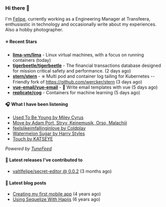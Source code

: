 ### Hi there 👋

I'm [Felipe](https://felipevm.com), currently working as a Engineering Manager at Transfeera, enthusiastic in technology and occasionally write about my experiences. Also a hobby photographer.

#### ⭐ Recent Stars
- **[lima-vm/lima](https://github.com/lima-vm/lima)** - Linux virtual machines, with a focus on running containers (today)
- **[tigerbeetle/tigerbeetle](https://github.com/tigerbeetle/tigerbeetle)** - The financial transactions database designed for mission critical safety and performance. (2 days ago)
- **[stern/stern](https://github.com/stern/stern)** - ⎈ Multi pod and container log tailing for Kubernetes -- Friendly fork of https://github.com/wercker/stern (3 days ago)
- **[vue-email/vue-email](https://github.com/vue-email/vue-email)** - 💌 Write email templates with vue (5 days ago)
- **[replicate/cog](https://github.com/replicate/cog)** - Containers for machine learning (5 days ago)

#### 🎧 What I have been listening
- [Used To Be Young by Miley Cyrus](https://open.spotify.com/track/41WQUSINanQHfhfKpFDsms)
- [Move by Adam Port, Stryv, Keinemusik, Orso, Malachiii](https://open.spotify.com/track/1BJJbSX6muJVF2AK7uH1x4)
- [feelslikeimfallinginlove by Coldplay](https://open.spotify.com/track/1YsU8rW2u8z4F0pwOBQ4Ea)
- [Watermelon Sugar by Harry Styles](https://open.spotify.com/track/6UelLqGlWMcVH1E5c4H7lY)
- [Touch by KATSEYE](https://open.spotify.com/track/1DexsORdmqTmYJjR3UlMTZ)

_Powered by [TuneFeed](https://tunefeed.app?ref=valtlfelipe-gh-profile)_ 

#### 🚀 Latest releases I've contributed to


- [valtlfelipe/secret-editor @ 0.0.2](https://github.com/valtlfelipe/secret-editor/releases/tag/0.0.2) (3 months ago)

#### 📄 Latest blog posts
- [Creating my first mobile app](https://felipevm.com/posts/creating-my-first-mobile-app/) (4 years ago)
- [Using Sequelize With Hapijs](https://felipevm.com/posts/using-sequelize-with-hapijs/) (6 years ago)
